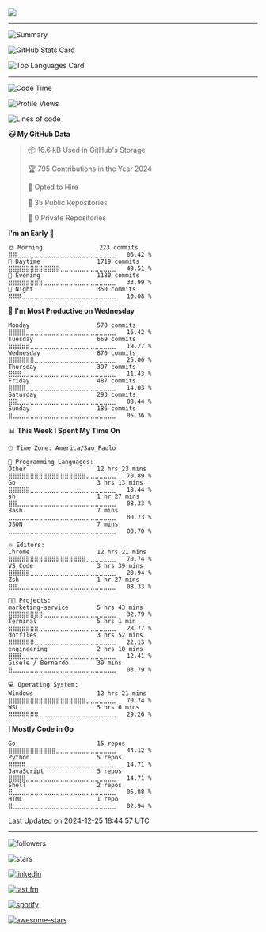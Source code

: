 <a href="https://skillicons.dev">
<img src="https://skillicons.dev/icons?theme=dark&i=bash,docker,git,go,linux,mysql,php,postgres,py,rabbitmq,redis,regex" />
</a>

---
<!--
<div style="float: left; clear: both; width: 100%">
<img src="https://wakatime.com/share/@bernardolm/9c6e2026-64dd-4d46-ab67-b2418fde0719.svg" width="33%" />
<img src="https://wakatime.com/share/@bernardolm/eebaef70-6b9a-419f-8ded-ba9319df5ae0.svg" width="33%" />
<img src="https://wakatime.com/share/@bernardolm/befb5447-0866-409b-9617-e80b9666454b.svg" width="33%" />
</div>
-->

<!--bernardolm/?-->
![Summary](http://github-profile-summary-cards.vercel.app/api/cards/profile-details?username=bernardolm&theme=city_lights)

<!--bernardolm/github-readme-stats - GitHub Stats Card-->
![GitHub Stats Card](https://bernardolm-github-readme-stats.vercel.app/api?card_width=700&count_private=true&hide_border=true&include_all_commits=true&show_icons=true&show=reviews,discussions_started,discussions_answered,prs_merged,prs_merged_percentage&theme=city_lights&username=bernardolm)

<!--bernardolm/github-readme-streak-stats- ->
![Streak](https://bernardolm-github-readme-streak-stats.vercel.app?user=bernardolm&theme=city_lights&hide_border=true)
-->

<!--bernardolm/github-readme-stats - Top Languages Card-->
![Top Languages Card](https://bernardolm-github-readme-stats.vercel.app/api/top-langs?card_width=700&hide_border=true&hide=css,html&langs_count=99&layout=compact&show_icons=true&theme=city_lights&username=bernardolm)

<!--bernardolm/github-readme-stats - WakaTime Stats Card- ->
![WakaTime Stats Card](https://bernardolm-github-readme-stats.vercel.app/api/wakatime?hide_border=true&layout=compact&show_icons=true&theme=city_lights&username=bernardolm)
-->

---

<!--START_SECTION:waka-->
![Code Time](http://img.shields.io/badge/Code%20Time-3%2C033%20hrs%206%20mins-blue)

![Profile Views](http://img.shields.io/badge/Profile%20Views-0-blue)

![Lines of code](https://img.shields.io/badge/From%20Hello%20World%20I%27ve%20Written-3.2%20million%20lines%20of%20code-blue)

**🐱 My GitHub Data** 

> 📦 16.6 kB Used in GitHub's Storage 
 > 
> 🏆 795 Contributions in the Year 2024
 > 
> 💼 Opted to Hire
 > 
> 📜 35 Public Repositories 
 > 
> 🔑 0 Private Repositories 
 > 
**I'm an Early 🐤** 

```text
🌞 Morning                223 commits         ⣿⣿⣀⣀⣀⣀⣀⣀⣀⣀⣀⣀⣀⣀⣀⣀⣀⣀⣀⣀⣀⣀⣀⣀⣀   06.42 % 
🌆 Daytime                1719 commits        ⣿⣿⣿⣿⣿⣿⣿⣿⣿⣿⣿⣿⣀⣀⣀⣀⣀⣀⣀⣀⣀⣀⣀⣀⣀   49.51 % 
🌃 Evening                1180 commits        ⣿⣿⣿⣿⣿⣿⣿⣿⣀⣀⣀⣀⣀⣀⣀⣀⣀⣀⣀⣀⣀⣀⣀⣀⣀   33.99 % 
🌙 Night                  350 commits         ⣿⣿⣿⣀⣀⣀⣀⣀⣀⣀⣀⣀⣀⣀⣀⣀⣀⣀⣀⣀⣀⣀⣀⣀⣀   10.08 % 
```
📅 **I'm Most Productive on Wednesday** 

```text
Monday                   570 commits         ⣿⣿⣿⣿⣀⣀⣀⣀⣀⣀⣀⣀⣀⣀⣀⣀⣀⣀⣀⣀⣀⣀⣀⣀⣀   16.42 % 
Tuesday                  669 commits         ⣿⣿⣿⣿⣿⣀⣀⣀⣀⣀⣀⣀⣀⣀⣀⣀⣀⣀⣀⣀⣀⣀⣀⣀⣀   19.27 % 
Wednesday                870 commits         ⣿⣿⣿⣿⣿⣿⣀⣀⣀⣀⣀⣀⣀⣀⣀⣀⣀⣀⣀⣀⣀⣀⣀⣀⣀   25.06 % 
Thursday                 397 commits         ⣿⣿⣿⣀⣀⣀⣀⣀⣀⣀⣀⣀⣀⣀⣀⣀⣀⣀⣀⣀⣀⣀⣀⣀⣀   11.43 % 
Friday                   487 commits         ⣿⣿⣿⣿⣀⣀⣀⣀⣀⣀⣀⣀⣀⣀⣀⣀⣀⣀⣀⣀⣀⣀⣀⣀⣀   14.03 % 
Saturday                 293 commits         ⣿⣿⣀⣀⣀⣀⣀⣀⣀⣀⣀⣀⣀⣀⣀⣀⣀⣀⣀⣀⣀⣀⣀⣀⣀   08.44 % 
Sunday                   186 commits         ⣿⣀⣀⣀⣀⣀⣀⣀⣀⣀⣀⣀⣀⣀⣀⣀⣀⣀⣀⣀⣀⣀⣀⣀⣀   05.36 % 
```


📊 **This Week I Spent My Time On** 

```text
🕑︎ Time Zone: America/Sao_Paulo

💬 Programming Languages: 
Other                    12 hrs 23 mins      ⣿⣿⣿⣿⣿⣿⣿⣿⣿⣿⣿⣿⣿⣿⣿⣿⣿⣿⣀⣀⣀⣀⣀⣀⣀   70.89 % 
Go                       3 hrs 13 mins       ⣿⣿⣿⣿⣿⣀⣀⣀⣀⣀⣀⣀⣀⣀⣀⣀⣀⣀⣀⣀⣀⣀⣀⣀⣀   18.44 % 
sh                       1 hr 27 mins        ⣿⣿⣀⣀⣀⣀⣀⣀⣀⣀⣀⣀⣀⣀⣀⣀⣀⣀⣀⣀⣀⣀⣀⣀⣀   08.33 % 
Bash                     7 mins              ⣀⣀⣀⣀⣀⣀⣀⣀⣀⣀⣀⣀⣀⣀⣀⣀⣀⣀⣀⣀⣀⣀⣀⣀⣀   00.73 % 
JSON                     7 mins              ⣀⣀⣀⣀⣀⣀⣀⣀⣀⣀⣀⣀⣀⣀⣀⣀⣀⣀⣀⣀⣀⣀⣀⣀⣀   00.70 % 

🔥 Editors: 
Chrome                   12 hrs 21 mins      ⣿⣿⣿⣿⣿⣿⣿⣿⣿⣿⣿⣿⣿⣿⣿⣿⣿⣿⣀⣀⣀⣀⣀⣀⣀   70.74 % 
VS Code                  3 hrs 39 mins       ⣿⣿⣿⣿⣿⣀⣀⣀⣀⣀⣀⣀⣀⣀⣀⣀⣀⣀⣀⣀⣀⣀⣀⣀⣀   20.94 % 
Zsh                      1 hr 27 mins        ⣿⣿⣀⣀⣀⣀⣀⣀⣀⣀⣀⣀⣀⣀⣀⣀⣀⣀⣀⣀⣀⣀⣀⣀⣀   08.33 % 

🐱‍💻 Projects: 
marketing-service        5 hrs 43 mins       ⣿⣿⣿⣿⣿⣿⣿⣿⣀⣀⣀⣀⣀⣀⣀⣀⣀⣀⣀⣀⣀⣀⣀⣀⣀   32.79 % 
Terminal                 5 hrs 1 min         ⣿⣿⣿⣿⣿⣿⣿⣀⣀⣀⣀⣀⣀⣀⣀⣀⣀⣀⣀⣀⣀⣀⣀⣀⣀   28.77 % 
dotfiles                 3 hrs 52 mins       ⣿⣿⣿⣿⣿⣿⣀⣀⣀⣀⣀⣀⣀⣀⣀⣀⣀⣀⣀⣀⣀⣀⣀⣀⣀   22.13 % 
engineering              2 hrs 10 mins       ⣿⣿⣿⣀⣀⣀⣀⣀⣀⣀⣀⣀⣀⣀⣀⣀⣀⣀⣀⣀⣀⣀⣀⣀⣀   12.41 % 
Gisele / Bernardo        39 mins             ⣿⣀⣀⣀⣀⣀⣀⣀⣀⣀⣀⣀⣀⣀⣀⣀⣀⣀⣀⣀⣀⣀⣀⣀⣀   03.79 % 

💻 Operating System: 
Windows                  12 hrs 21 mins      ⣿⣿⣿⣿⣿⣿⣿⣿⣿⣿⣿⣿⣿⣿⣿⣿⣿⣿⣀⣀⣀⣀⣀⣀⣀   70.74 % 
WSL                      5 hrs 6 mins        ⣿⣿⣿⣿⣿⣿⣿⣀⣀⣀⣀⣀⣀⣀⣀⣀⣀⣀⣀⣀⣀⣀⣀⣀⣀   29.26 % 
```

**I Mostly Code in Go** 

```text
Go                       15 repos            ⣿⣿⣿⣿⣿⣿⣿⣿⣿⣿⣿⣀⣀⣀⣀⣀⣀⣀⣀⣀⣀⣀⣀⣀⣀   44.12 % 
Python                   5 repos             ⣿⣿⣿⣿⣀⣀⣀⣀⣀⣀⣀⣀⣀⣀⣀⣀⣀⣀⣀⣀⣀⣀⣀⣀⣀   14.71 % 
JavaScript               5 repos             ⣿⣿⣿⣿⣀⣀⣀⣀⣀⣀⣀⣀⣀⣀⣀⣀⣀⣀⣀⣀⣀⣀⣀⣀⣀   14.71 % 
Shell                    2 repos             ⣿⣀⣀⣀⣀⣀⣀⣀⣀⣀⣀⣀⣀⣀⣀⣀⣀⣀⣀⣀⣀⣀⣀⣀⣀   05.88 % 
HTML                     1 repo              ⣿⣀⣀⣀⣀⣀⣀⣀⣀⣀⣀⣀⣀⣀⣀⣀⣀⣀⣀⣀⣀⣀⣀⣀⣀   02.94 % 
```




 Last Updated on 2024-12-25 18:44:57 UTC
<!--END_SECTION:waka-->
 
---

![followers](https://img.shields.io/github/followers/bernardolm?style=for-the-badge&label=GitHub%20followers)

![stars](https://img.shields.io/github/stars/bernardolm?style=for-the-badge&label=GitHub%20User's%20stars)

[![linkedin](https://img.shields.io/static/v1?logo=linkedin&label=LinkedIn&message=bernardolm&color=0A66C2&style=for-the-badge)](https://www.linkedin.com/in/bernardolm)

[![last.fm](https://img.shields.io/static/v1?logo=lastdotfm&label=last.fm&message=bernardolm&color=D51007&style=for-the-badge)](https://www.last.fm/user/bernardolm)

[![spotify](https://img.shields.io/static/v1?logo=spotify&label=spotify&message=bernardolou&color=1ED760&style=for-the-badge)](https://open.spotify.com/user/bernardolou)

[![awesome-stars](https://img.shields.io/static/v1?logo=awesomelists&label=My%20awesome%20stars&message=⭐⭐⭐&color=FC60A8&style=for-the-badge)](https://github.com/bernardolm/awesome-stars)
